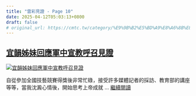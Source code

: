 ```yaml
---
title: "雲彩見證 - Page 10"
date: 2025-04-12T05:03:13+0800
draft: false
# original_url: https://cmtc.tw/category/%E9%9B%B2%E5%BD%A9%E8%A6%8B%E8%AD%89/page/10
---
```


## [宜韻姊妹回應軍中宣教呼召見證](/%e5%ae%9c%e9%9f%bb%e5%a7%8a%e5%a6%b9%e5%9b%9e%e6%87%89%e8%bb%8d%e4%b8%ad%e5%ae%a3%e6%95%99%e5%91%bc%e5%8f%ac%e8%a6%8b%e8%ad%89)

[![宜韻姊妹回應軍中宣教呼召見證](/images/vGoQf7BzJNA84bd.jpg "宜韻姊妹回應軍中宣教呼召見證")](/%e5%ae%9c%e9%9f%bb%e5%a7%8a%e5%a6%b9%e5%9b%9e%e6%87%89%e8%bb%8d%e4%b8%ad%e5%ae%a3%e6%95%99%e5%91%bc%e5%8f%ac%e8%a6%8b%e8%ad%89)

自從參加全國技藝競賽得獎後非常忙碌，接受許多媒體記者的採訪、教育部的講座等等，當我沈澱心情後，開始思考上帝成就 … [繼續閱讀](/%e5%ae%9c%e9%9f%bb%e5%a7%8a%e5%a6%b9%e5%9b%9e%e6%87%89%e8%bb%8d%e4%b8%ad%e5%ae%a3%e6%95%99%e5%91%bc%e5%8f%ac%e8%a6%8b%e8%ad%89 "宜韻姊妹回應軍中宣教呼召見證")